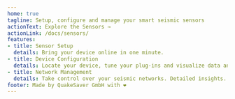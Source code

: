 ```yaml
---
home: true
tagline: Setup, configure and manage your smart seismic sensors
actionText: Explore the Sensors →
actionLink: /docs/sensors/
features:
- title: Sensor Setup
  details: Bring your device online in one minute.
- title: Device Configuration
  details: Locate your device, tune your plug-ins and visualize data and metrics.
- title: Network Management
  details: Take control over your seismic networks. Detailed insights. Manage your waveforms and meta data.
footer: Made by QuakeSaver GmbH with ❤️
---
```

